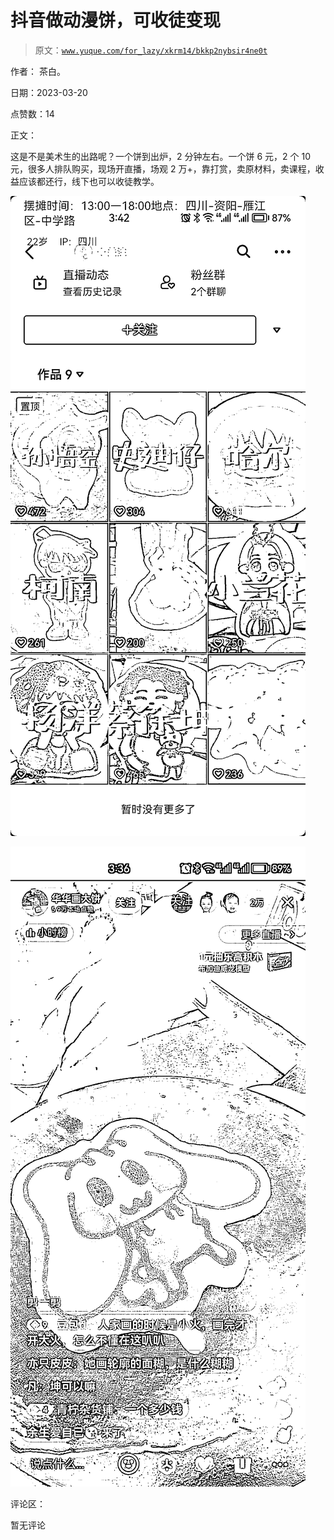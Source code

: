 # 抖音做动漫饼，可收徒变现

> 原文：[`www.yuque.com/for_lazy/xkrm14/bkkp2nybsir4ne0t`](https://www.yuque.com/for_lazy/xkrm14/bkkp2nybsir4ne0t)

作者： 茶白。

日期：2023-03-20

点赞数：14

正文：

这是不是美术生的出路呢？一个饼到出炉，2 分钟左右。一个饼 6 元，2 个 10 元，很多人排队购买，现场开直播，场观 2 万+，靠打赏，卖原材料，卖课程，收益应该都还行，线下也可以收徒教学。

![](img/ab571da86484f54f7e66a0aee413385d.png)  

![](img/0438a945db7d37928125b340d867289a.png)  

评论区：

暂无评论



